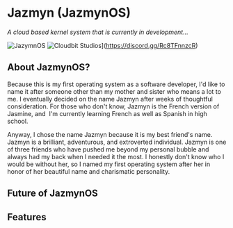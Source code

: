 # Jazmyn (JazmynOS)
*A cloud based kernel system that is currently in development...*

![JazymnOS](https://github.com/RestiveSole267/JazmynOS/workflows/JazmynOS/badge.svg)
![Cloudbit Studios](https://img.shields.io/discord/830522505605283862.svg?logo=discord&logoColor=white&logoWidth=20&labelColor=7289DA&label=Discord&color=17cf48)](https://discord.gg/Rc8TFnnzcR)

## About JazmynOS?
Because this is my first operating system as a software developer, I'd like to name it after someone other than my mother and sister who means a lot to me. I eventually decided on the name Jazmyn after weeks of thoughtful consideration. For those who don't know, Jazmyn is the French version of Jasmine, and  I'm currently learning French as well as Spanish in high school. 

Anyway, I chose the name Jazmyn because it is my best friend's name. Jazmyn is a brilliant, adventurous, and extroverted individual. Jazmyn is one of three friends who have pushed me beyond my personal bubble and always had my back when I needed it the most. I honestly don't know who I would be without her, so I named my first operating system after her in honor of her beautiful name and charismatic personality.

## Future of JazmynOS

## Features
